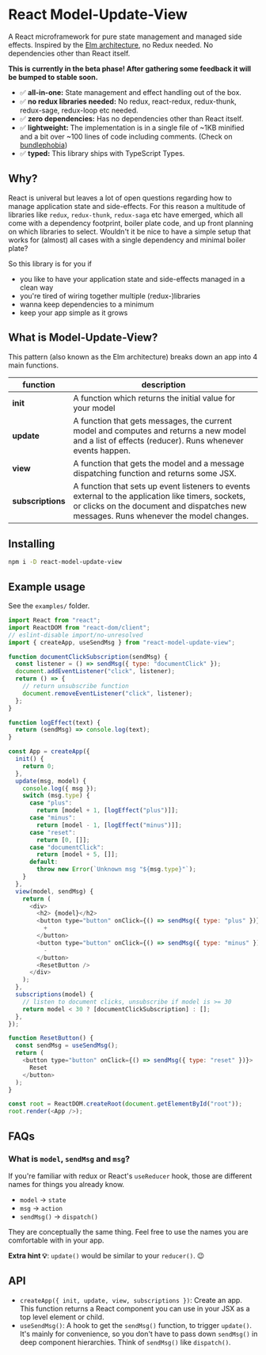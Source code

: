 # React Model-Update-View

A React microframework for pure state management and managed side effects. Inspired by the [Elm architecture](https://guide.elm-lang.org/architecture/), no Redux needed. No dependencies other than React itself.

**This is currently in the beta phase! After gathering some feedback it will be bumped to stable soon.**

- ✅ **all-in-one:** State management and effect handling out of the box.
- ✅ **no redux libraries needed:** No redux, react-redux, redux-thunk, redux-sage, redux-loop etc needed.
- ✅ **zero dependencies:** Has no dependencies other than React itself.
- ✅ **lightweight:** The implementation is in a single file of ~1KB minified and a bit over ~100 lines of code including comments. (Check on [bundlephobia](https://bundlephobia.com/package/react-model-update-view))
- ✅ **typed:** This library ships with TypeScript Types.

## Why?

React is univeral but leaves a lot of open questions regarding how to manage application state and side-effects.
For this reason a multitude of libraries like `redux`, `redux-thunk`, `redux-saga` etc have emerged, which all come with a dependency footprint, boiler plate code, and up front planning on which libraries to select.
Wouldn't it be nice to have a simple setup that works for (almost) all cases with a single dependency and minimal boiler plate?

So this library is for you if
- you like to have your application state and side-effects managed in a clean way
- you're tired of wiring together multiple (redux-)libraries
- wanna keep dependencies to a minimum
- keep your app simple as it grows

## What is Model-Update-View?

This pattern (also known as the Elm architecture) breaks down an app into 4 main functions.

function | description
---      |  ----    
**init** | A function which returns the initial value for your model
**update** | A function that gets messages, the current model and computes and returns a new model and a list of effects (reducer). Runs whenever events happen.
**view** |A function that gets the model and a message dispatching function and returns some JSX.
**subscriptions** | A function that sets up event listeners to events external to the application like timers, sockets, or clicks on the document and dispatches new messages. Runs whenever the model changes.

## Installing

```sh
npm i -D react-model-update-view
```

## Example usage

See the `examples/` folder.

```js
import React from "react";
import ReactDOM from "react-dom/client";
// eslint-disable import/no-unresolved
import { createApp, useSendMsg } from "react-model-update-view";

function documentClickSubscription(sendMsg) {
  const listener = () => sendMsg({ type: "documentClick" });
  document.addEventListener("click", listener);
  return () => {
    // return unsubscribe function
    document.removeEventListener("click", listener);
  };
}

function logEffect(text) {
  return (sendMsg) => console.log(text);
}

const App = createApp({
  init() {
    return 0;
  },
  update(msg, model) {
    console.log({ msg });
    switch (msg.type) {
      case "plus":
        return [model + 1, [logEffect("plus")]];
      case "minus":
        return [model - 1, [logEffect("minus")]];
      case "reset":
        return [0, []];
      case "documentClick":
        return [model + 5, []];
      default:
        throw new Error(`Unknown msg "${msg.type}"`);
    }
  },
  view(model, sendMsg) {
    return (
      <div>
        <h2> {model}</h2>
        <button type="button" onClick={() => sendMsg({ type: "plus" })}>
          +
        </button>
        <button type="button" onClick={() => sendMsg({ type: "minus" })}>
          -
        </button>
        <ResetButton />
      </div>
    );
  },
  subscriptions(model) {
    // listen to document clicks, unsubscribe if model is >= 30
    return model < 30 ? [documentClickSubscription] : [];
  },
});

function ResetButton() {
  const sendMsg = useSendMsg();
  return (
    <button type="button" onClick={() => sendMsg({ type: "reset" })}>
      Reset
    </button>
  );
}

const root = ReactDOM.createRoot(document.getElementById("root"));
root.render(<App />);
```
## FAQs

### What is `model`, `sendMsg` and `msg`?

If you're familiar with redux or React's `useReducer` hook, those are different names for things you already know.
- `model` -> `state`
- `msg` -> `action`
- `sendMsg()` -> `dispatch()`

They are conceptually the same thing. Feel free to use the names you are comfortable with in your app.

**Extra hint 💡**: `update()` would be similar to your `reducer()`. 😉

## API

- `createApp({ init, update, view, subscriptions })`: Create an app. This function returns a React component you can use in your JSX as a top level element or child.
- `useSendMsg()`: A hook to get the `sendMsg()` function, to trigger `update()`. It's mainly for convenience, so you don't have to pass down `sendMsg()` in deep component hierarchies. Think of `sendMsg()` like `dispatch()`.

